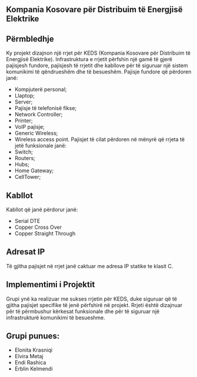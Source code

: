 ## Kompania Kosovare për Distribuim të Energjisë Elektrike 
## Përmbledhje 
Ky projekt dizajnon një rrjet për KEDS (Kompania Kosovare për Distribuim të Energjisë Elektrike). 
Infrastruktura e rrjetit përfshin një gamë të gjerë pajisjesh fundore, pajisjesh të rrjetit dhe kabllove për të siguruar një sistem komunikimi të qëndrueshëm dhe të besueshëm.
Pajisje fundore që përdoren janë: 
- Kompjuterë personal;
- Llaptop;
- Server;
- Pajisje të telefonisë fikse;
- Network Controller;
- Printer;
- VoIP pajisje;
- Generic Wireless;
- Wireless access point.
Pajisjet të cilat përdoren në mënyrë që rrjeta të jetë funksionale janë:
- Switch;
- Routers;
- Hubs;
- Home Gateway;
- CellTower;

## Kabllot
Kabllot që janë përdorur janë:
- Serial DTE
- Copper Cross Over
- Copper Straight Through 

## Adresat IP
Të gjitha pajisjet në rrjet janë caktuar me adresa IP statike te klasit C.

## Implementimi i Projektit
Grupi ynë ka realizuar me sukses rrjetin për KEDS, duke siguruar që të gjitha pajisjet specifike të jenë përfshirë në projekt. Rrjeti është dizajnuar për të përmbushur kërkesat funksionale dhe për të siguruar një infrastrukturë komunikimi të besueshme.

## Grupi punues: 
- Elonita Krasniqi
- Elvira Metaj
- Endi Rashica
- Erblin Kelmendi
